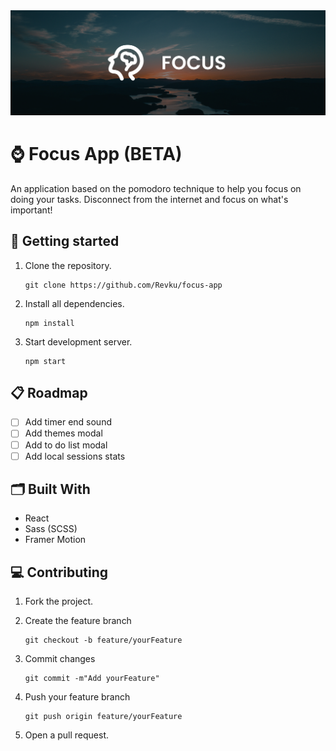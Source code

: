 <img src=".github/banner.jpg">

# ⌚ Focus App (BETA)

An application based on the pomodoro technique to help you focus on doing your tasks. Disconnect from the internet and focus on what's important!

## 🚀 Getting started

1. Clone the repository.
   ```
   git clone https://github.com/Revku/focus-app
   ```
2. Install all dependencies.

   ```
   npm install
   ```

3. Start development server.
   ```
   npm start
   ```

## 📋 Roadmap

- [ ] Add timer end sound
- [ ] Add themes modal
- [ ] Add to do list modal
- [ ] Add local sessions stats

## 🗂️ Built With

- React
- Sass (SCSS)
- Framer Motion

## 💻 Contributing

1. Fork the project.
2. Create the feature branch

   ```
   git checkout -b feature/yourFeature
   ```

3. Commit changes

   ```
   git commit -m"Add yourFeature"
   ```

4. Push your feature branch
   ```
   git push origin feature/yourFeature
   ```
5. Open a pull request.
